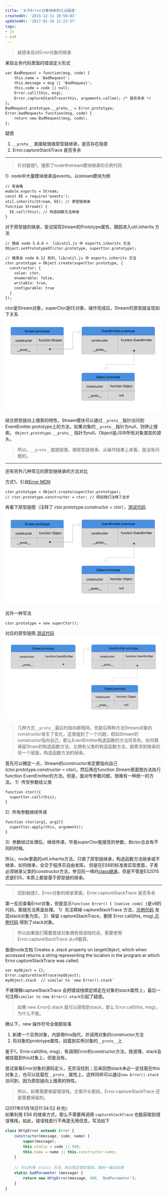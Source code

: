 ```yaml
---
title: '关于Error对象继承的几点疑惑'
createdAt: '2015-12-11 10:58:03'
updatedAt: '2017-01-18 11:23:37'
tags:
- js
- es6
---
```

> 疑惑来自对Error对象的继承

某段业务代码里面的错误定义形式
```
var BadRequest = function(msg, code) {
    this.name = 'BadRequest';
    this.message = msg || 'BadRequest';
    this.code = code || null;
    Error.call(this, msg);
    Error.captureStackTrace(this, arguments.callee); /* 是否多余 */
};
BadRequest.prototype.__proto__ = Error.prototype;
Error.badRequest= function(msg, code) {
    return new BadRequest(msg, code);
};
```

疑惑
1. `__proto__`  直接赋值做原型链继承，是否存在隐患
2. Error.captureStackTrace 是否多余

---
<!-- more -->
> 针对疑惑1，搜索了node中stream模块继承的示例代码

1）node中大量模块继承自events，以stream模块为例
```
// 有省略
module.exports = Stream;
const EE = require('events');
util.inherits(Stream, EE); // 原型链继承
function Stream() {
  EE.call(this); // 构造函数方法继承
}
```

对于原型链的继承，尝试探究Stream的Prototype属性，跟踪进入util.inherits 方法
```
// 摘自 node 5.0.0 +  lib/util.js 中 exports.inherits 方法
Object.setPrototypeOf(ctor.prototype, superCtor.prototype);
```
```
// 摘录自 node 0.12 系列，lib/util.js 中 exports.inherits 方法
ctor.prototype = Object.create(superCtor.prototype, {
  constructor: {
    value: ctor,
    enumerable: false,
    writable: true,
    configurable: true
  }
});
```

ctor是Stream对象，superCtor是EE对象，操作完成后，Stream的原型链呈现如下关系
![继承-原型链关系图.png](../images/继承-原型链关系图-v1.png)

结合原型链向上搜索的特性，Stream模块可以通过`__proto__`指针访问到EventEmitter.prototype上的方法，如果对象的`__proto__`指针为null，则停止搜索。
`Object.prototype.__proto__` 指针为null，Object是JS中所有对象类型的源头。

> 所以，`__proto__`直接赋值，做原型链继承，从操作结果上来看，是没有问题的。

---

还有另外几种常见的原型链继承的方法对比

方式1，引自[Error MDN](https://developer.mozilla.org/zh-CN/docs/Web/JavaScript/Reference/Global_Objects/Error#.E7.A4.BA.E4.BE.8B.3A_.E8.87.AA.E5.AE.9A.E4.B9.89.E5.BC.82.E5.B8.B8.E7.B1.BB.E5.9E.8B)
```
ctor.prototype = Object.create(superCtor.prototype);
// ctor.prototype.constructor = ctor; // 假如我们注释了这步
```
再看下原型链图（注释了 ctor.prototype.constructor = ctor），[测试代码](https://jsfiddle.net/plusman/gdeake7c/39/)
![Object.create-原型链继承](../images/Object.create-原型链继承.png)

另外一种写法
```
ctor.prototype = new superCtor();
```
对应的原型链图 [测试代码](https://jsfiddle.net/plusman/gdeake7c/40/)
![new-原型链继承](../images/new-原型链继承.png)

> 几种方式`__proto__`最后的指向都相同，但是后两种方法Stream对象的constructor发生了变化，这里碰到了一个问题，假如Stream的constructor指向自己，那么EventEmitter构造函数的方法将丢失，如何既保留Stram的构造函数方法，又拥有父类的构造函数方法，就牵涉到继承的另一个层面，构造函数方法的继承。

首先可以确定一点，Stream的constructor肯定要指向自己(ctor.prototype.constructor = ctor)，然后再在function Stream里面想办法执行function EventEmitter的方法。但是，面对传参数问题，很难有一种统一的方法。
1）传空参数给父类
```
function ctor(){
  superCtor.call(this);
}
```
2）所有参数继续传递
```
function ctor(arg1, arg2){
  superCtor.apply(this, arguments);
}
```
3）参数经过处理后，继续传递，毕竟superCtor能接受的参数，和ctor总会有不同的时候。

所以，node里面的util.inherits方法，只做了原型链继承，构造函数方法继承或不继承、如何继承，全交于程序员自由发挥。
但是在ES6的标准类实现里面，子类必须继承父类的constructor方法，参见阮一峰的[class继承](http://es6.ruanyifeng.com/#docs/class#Class的继承)，但是不管是ES2015还是ES5，本质上都是基于原型链的继承。

---

>回到疑惑2，Error对象的继承里面，Error.captureStackTrace 是否多余

第一反应查看Error对象，但是显示`function Error() { [native code] }`是v8的代码，那就先当黑盒处理。
1）先注释掉 captureStackTrace 方法，[示例代码](https://jsfiddle.net/plusman/gdeake7c/45/)
发现stack对象为空。
2）保留 captureStackTrace，删除 Error.call(this, msg),[示例代码](https://jsfiddle.net/plusman/gdeake7c/47/)
得到了stack对象。

> 所以如果我们需要错误对象拥有错误栈的话，需要使用 Error.captureStackTrace 从v8截获。

查阅node文档
Creates a .stack property on targetObject, which when accessed returns a string representing the location in the program at which Error.captureStackTrace was called.
```
var myObject = {};
Error.captureStackTrace(myObject);
myObject.stack  // similar to `new Error().stack`
```
不难理解captureStackTrace 会把错误栈绑定绑定在对象的stack属性上，最后一句注释`similar to new Error().stack`引起了疑惑。

> 如果 new Error().stack 就可以获取到stack，那么 Error.call(this, msg)，为什么不能。

确认下，new 操作符号会做那些事  
1. 新建一个实例对象，内部用this指代，并调用对象的constructor方法
2. 将对象的prototype属性，挂载到实例对象的`__proto__`上

鉴于1，Error.call(this, msg)，有调用Error的constructor方法，按道理，stack会被挂载到this对象上，但是没有。

尝试查看Error对象的源码定义，无奈没找到；后来回想stack未必一定挂载在this对象上，也可以挂载在`__proto__`属性上，这样同样可以通过`new Error().stack`访问到，因为原型链向上搜索的特性。

> 所以，如果需要保留错误栈，文章开头那段，Error.captureStackTrace 还是需要保留的。

(2017年01月18日11:34:52 补充):  
如果利用 ES6 的继承方式，那么不需要再调用 `captureStackTrace` 也能获取到错误堆栈，如此，错误栈首行不再是无用信息，写法如下
```javaScript
class HttpError extends Error {
    constructor(message, code, name) {
        super(message);
        this.status = code || 500;
        this.name = name || this.constructor.name;
    }

    // 可以利用 static 方法，抛出指定类型错误，做统一输出处理
    static badParameter (message) {
        return new HttpError(message, 400, 'BadParameter');
    }
}
```
